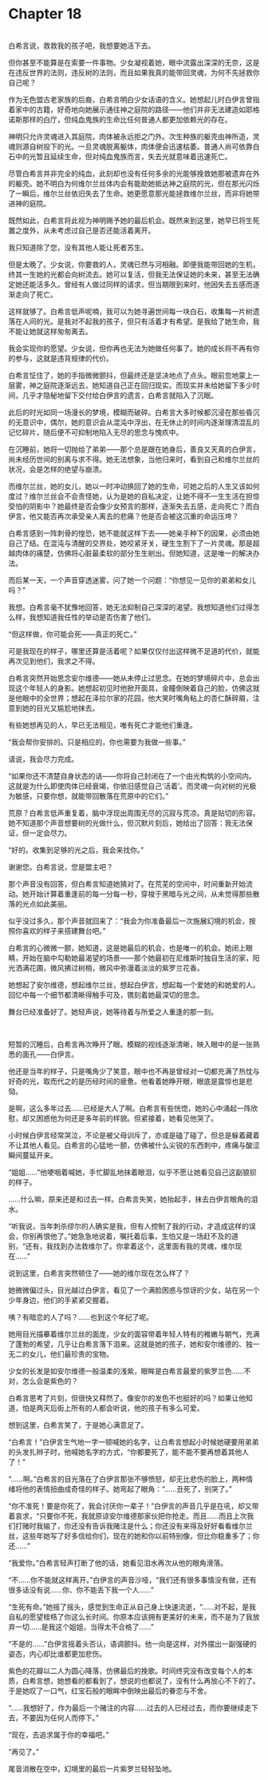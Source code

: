 # Chapter 18

<br>
白希言说，救救我的孩子吧，我想要她活下去。

但你甚至不能算是在索要一件事物。少女凝视着她，眼中流露出深深的无奈，这是在违反世界的法则，违反树的法则，而且如果我真的能带回灵魂，为何不先拯救你自己呢？

作为无色盟古老家族的后裔，白希言明白少女话语的含义。她想起儿时白伊言曾指着家中的古籍，好奇地向她展示通往神之庭院的路径——他们并非无法建造如耶格诺斯那样的白厅，但纯血鬼族的生命比任何普通人都更加依赖光的存在。

神明只允许灵魂进入其庭院，肉体被永远拒之门外。次生种族的躯壳由神所造，灵魂则源自树投下的光。一旦灵魂脱离躯体，肉体便会迅速枯萎。普通人尚可依靠白石中的光暂且延续生命，但对纯血鬼族而言，失去光就意味着迅速死亡。

尽管白希言并非完全的纯血，此刻却也没有任何多余的光能够挽救她那被遗弃在外的躯壳。她不明白为何维尔兰丝体内会有能助她抵达神之庭院的光，但在那光闪烁了一瞬后，维尔兰丝依旧失去了生命。她更愿意那光能拯救维尔兰丝，而非将她带进神的庭院。

既然如此，白希言将此视为神明赐予她的最后机会。既然来到这里，她早已将生死置之度外，从未考虑过自己是否还能活着离开。

我只知道除了您，没有其他人能让死者苏生。

但是太晚了。少女说，你要救的人，灵魂已然与河相融。即便我能带回她的生机，终其一生她的光都会向树流去。她可以复活，但我无法保证她的未来，甚至无法确定她还能活多久。曾经有人做过同样的请求，但当期限到来时，他因失去五感而逐渐走向了死亡。

这样就够了。白希言低声呢喃，我可以为她寻遍世间每一块白石，收集每一片树遗落在人间的光。是我对不起我的孩子，但只有活着才有希望。是我给了她生命，我不能让她就这样匆匆离去。

我会实现你的愿望。少女说，但你再也无法为她做任何事了。她的成长将不再有你的参与，这就是违背规律的代价。

白希言怔住了，她的手指微微颤抖，但最终还是坚决地点了点头。眼前忽地蒙上一层雾，神之庭院逐渐远去，她知道自己正在回归现实。而现实并未给她留下多少时间，几乎才隐秘地留下交付给白伊言的遗言，白希言就陷入了沉眠。

此后的时光如同一场漫长的梦境，模糊而破碎。白希言大多时候都沉浸在那些昏沉的无意识中，偶尔，她的意识会从混沌中浮出，在无休止的时间内逐渐理清混乱的记忆碎片，随后便不可抑制地陷入无尽的思念与愧疚中。

在沉睡前，她将一切抛给了弟弟——那个总是跟在她身后，善良又天真的白伊言，尚未经历世间的别离与求不得。她无法想象，当他归来时，看到自己和维尔兰丝的状况，会是怎样的绝望与崩溃。

而维尔兰丝，她的女儿，她以一时冲动换回了她的生命，可她之后的人生又该如何度过？维尔兰丝会不会责怪她，认为是她的自私决定，让她不得不一生生活在担惊受怕的阴影中？她最终是否会像少女预言的那样，逐渐失去五感，走向死亡？而白伊言，他又能否再次承受亲人离去的悲痛？他是否会被这沉重的命运压垮？

白希言感到一阵刺骨的惶恐，她不能就这样下去——她亲手种下的因果，必须由她自己了结。在混沌与清醒的交界处，她咬紧牙关，硬生生割下了一片灵魂。那是超越肉体的痛楚，仿佛将心脏最柔软的部分生生剜出。但她知道，这是唯一的解决办法。

而后某一天，一个声音穿透迷雾，问了她一个问题：“你想见一见你的弟弟和女儿吗？”

我想。白希言毫不犹豫地回答，她无法抑制自己深深的渴望。我想知道他们过得怎么样，我想知道我任性的举动是否伤害了他们。

“但这样做，你可能会死——真正的死亡。”

可是我现在的样子，哪里还算是活着呢？如果仅仅付出这样微不足道的代价，就能再次见到他们，我求之不得。

白希言突然开始思念安尔维德——她从未停止过思念。在她的梦境碎片中，总会出现这个年轻人的身影。她想起初见时他掀开面具，金瞳倒映着自己的脸，仿佛这就是他眼中的全世界；想起在泽拉尔家的花园，他大笑时嘴角粘上的杏仁酥碎屑，注意到她的目光又尴尬地抹去。

有些她想再见的人，早已无法相见，唯有死亡才能他们重逢。

“我会帮你安排的。只是相应的，你也需要为我做一些事。”

请说，我会尽力完成。

“如果你还不清楚自身状态的话——你将自己封闭在了一个由光构筑的小空间内。这就是为什么即使肉体已经衰竭，你依旧感觉自己‘活着’。而灵魂一向对树的光极为敏感，只要你想，就能带回散落在荒原中的它们。”

荒原？白希言低声重复着，脑中浮现出周围无尽的沉寂与荒凉。真是贴切的形容。她不知道那个声音想要树的光做什么，但沉默片刻后，她给出了回答：我无法保证，但一定会尽力。

“好的。收集到足够的光之后，我会来找你。”

谢谢您。白希言说，您是盟主吧？

那个声音没有回答，但白希言知道她猜对了。在荒芜的空间中，时间重新开始流动。她开始计算着重逢前的每一分每一秒，穿梭于黑暗与光之间，从未觉得那些散落的光点如此美丽。

似乎没过多久，那个声音就回来了：“我会为你准备最后一次施展幻境的机会，按照你喜欢的样子来搭建舞台吧。”

白希言的心微微一颤，她知道，这是她最后的机会，也是唯一的机会。她闭上眼睛，开始在脑中勾勒她最渴望的场景——那个她最初在尼维斯时独自生活的家，阳光洒满花圃，微风拂过树梢，微风中弥漫着淡淡的紫罗兰花香。

她想起了安尔维德，想起维尔兰丝，想起白伊言，想起每一个爱她的和她爱的人。回忆中每一个细节都清晰得触手可及，镌刻着她最深切的思念。

舞台已经准备好了。她轻声说，她等待着与所爱之人重逢的那一刻。

<br>

短暂的沉睡后，白希言再次睁开了眼。模糊的视线逐渐清晰，映入眼中的是一张熟悉的面孔——白伊言。

他还是当年的样子，只是嘴角少了笑意，眼中也不再是曾经对一切都充满了热忱与好奇的光，取而代之的是历经时间的疲惫。他看着她睁开眼，眼底是震惊也是悲恸。

是啊，这么多年过去……已经是大人了啊。白希言有些恍惚，她的心中涌起一阵欣慰，却又困惑他为何还是多年前的样貌。但紧接着，她看见他哭了。

小时候白伊言经常哭泣，不论是被父母训斥了，亦或是磕了碰了，但总是躲着藏着不让其他人看见。白希言的心猛地一颤，仿佛被什么尖锐的东西刺中，疼痛与酸涩瞬间蔓延开来。

“姐姐……”他哽咽着喊她，手忙脚乱地抹着眼泪，似乎不愿让她看见自己这副狼狈的样子。

……什么嘛，原来还是和过去一样。白希言失笑，她抬起手，抹去白伊言眼角的泪水。

“听我说，当年刺杀缪尔的人确实是我，但有人控制了我的行动，才造成这样的误会，你别再恨他了。”她急急地说着，嘱托着后事，生怕又是一场赶不及的道别，“还有，我找到办法救维尔了。你拿着这个，这里面有我的灵魂，维尔现在……”

说到这里，白希言突然顿住了——她的维尔现在怎么样了？

她微微偏过头，目光越过白伊言，看见了一个满脸困惑与惊讶的少女，站在另一个少年身边，他们的手紧紧交握着。

咦？有暗恋的人了吗？……也到这个年纪了呢。

她用目光描摹着维尔兰丝的面庞，少女的面容带着年轻人特有的稚嫩与朝气，充满了蓬勃的希望，几乎让白希言落下泪来。这就是她的孩子，她和安尔维德的、独一无二的女儿，他们最珍贵的宝物。

少女的长发是如安尔维德一般温柔的浅紫，眼眸是白希言最爱的紫罗兰色……不对，怎么会是紫色的？

白希言思考了片刻，但很快又释然了。像安尔的发色不也挺好的吗？如果让他知道，怕是两天后街上所有的人都会听说，他的孩子有多么可爱。

想到这里，白希言笑了，于是她心满意足了。

“白希言！”白伊言生气地一字一顿喊她的名字，让白希言想起小时候她硬要用弟弟的头发扎辫子时，他喊她名字的方式，“你都要死了，能不能不要再想着其他人了！”

“……啊。”白希言的目光落在了白伊言那张不够愤怒，却无比悲伤的脸上，两种情绪将他的表情扭曲成奇怪的样子。她弯起了眼角：“……丑死了，别哭了。”

“你不准死！要是你死了，我会讨厌你一辈子！”白伊言的声音几乎是在吼，却又带着哀求，“只要你不死，我就原谅安尔维德那家伙把你抢走。而且……而且上次我们打赌时我输了，你还没有告诉我赌注是什么；你还没有来得及好好看看维尔兰丝，这些年她写了好多信给你们，现在的她和你以前特别像，但比你稳重多了；你还……”

“我爱你。”白希言轻声打断了他的话，她看见泪水再次从他的眼角滑落。

“不……你不能就这样离开。”白伊言的声音沙哑，“我们还有很多事情没有做，还有很多话没有说……你、你不能丢下我一个人……”

“生死有命。”她摇了摇头，感觉到生命正从自己身上快速流逝，“……对不起，是我自私的愿望桎梏了你这么长时间。你原本应该拥有更美好的未来，而不是为了我放弃一切……是我这个姐姐，当得太不合格了……”

“不是的……”白伊言摇着头否认，语调颤抖。他一向是这样，对外摆出一副强硬的姿态，内心却比谁都更加悲伤。

紫色的花瓣以二人为圆心降落，仿佛最后的挽歌。时间终究没有改变每个人的本质，白希言想，她想看的都看到了，想说的也都说了，没有什么再放心不下的了。于是她叹了一口气，红宝石般的眼眸中倒映出最后的眷恋与不舍。

“……我想好了，作为最后一个赌注的内容……过去的人已经过去，而你要继续走下去，不要因为任何人而停下。”

“现在，去追求属于你的幸福吧。”

“再见了。”

尾音消散在空中，幻境里的最后一片紫罗兰轻轻坠地。
